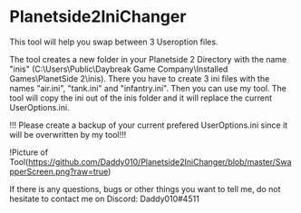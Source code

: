 # Planetside2IniChanger
This tool will help you swap between 3 Useroption files.

The tool creates a new folder in your Planetside 2 Directory with the name "inis" (C:\Users\Public\Daybreak Game Company\Installed Games\PlanetSide 2\\inis). There you have to create 3 ini files with the names "air.ini", "tank.ini" and "infantry.ini". Then you can use my tool. The tool will copy the ini out of the inis folder and it will replace the current UserOptions.ini.


!!! Please create a backup of your current prefered UserOptions.ini since it will be overwritten by my tool!!!

!Picture of Tool(https://github.com/Daddy010/Planetside2IniChanger/blob/master/SwapperScreen.png?raw=true)


If there is any questions, bugs or other things you want to tell me, do not hesitate to contact me on Discord: Daddy010#4511
